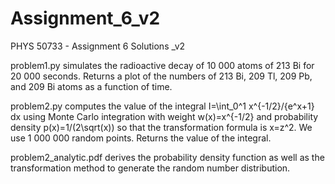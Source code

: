 # Assignment_6_v2
PHYS 50733 - Assignment 6 Solutions _v2

problem1.py simulates the radioactive decay of 10 000 atoms of 213 Bi for 20 000 seconds. Returns a plot of the numbers of 213 Bi, 209 Tl, 209 Pb, and 209 Bi atoms as a function of time.

problem2.py computes the value of the integral I=\int_0^1 x^{-1/2}/{e^x+1} dx using Monte Carlo integration with weight w(x)=x^{-1/2} and probability density p(x)=1/(2\sqrt(x)) so that the transformation formula is x=z^2. We use 1 000 000 random points. Returns the value of the integral.

problem2_analytic.pdf derives the probability density function as well as the transformation method to generate the random number distribution.

